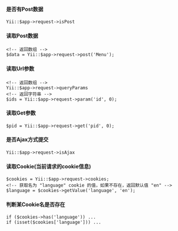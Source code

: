 
#### 是否有Post数据
	Yii::$app->request->isPost

#### 读取Post数据
	<!-- 返回数组 -->
	$data = Yii::$app->request->post('Menu');

#### 读取Url参数
	<!-- 返回数组 -->
	Yii::$app->request->queryParams
	<!-- 返回字符串 -->
	$ids = Yii::$app->request->param('id', 0);

#### 读取Get参数
	$pid = Yii::$app->request->get('pid', 0);

#### 是否Ajax方式提交
	Yii::$app->request->isAjax

#### 读取Cookie(当前请求的cookie信息)
	$cookies = Yii::$app->request->cookies;
	<!-- 获取名为 "language" cookie 的值，如果不存在，返回默认值 "en" -->
	$language = $cookies->getValue('language', 'en');

#### 判断某Cookie名是否存在
	if ($cookies->has('language')) ...
	if (isset($cookies['language'])) ...